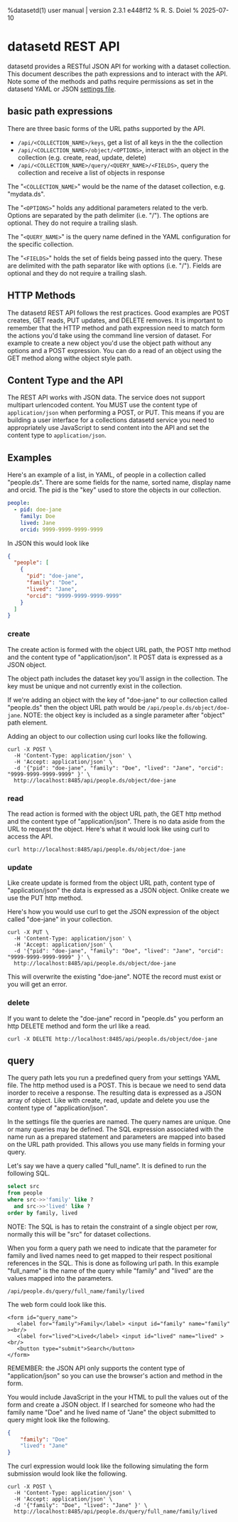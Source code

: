 %datasetd(1) user manual | version 2.3.1 e448f12
% R. S. Doiel
% 2025-07-10


# datasetd REST API

datasetd provides a RESTful JSON API for working with a dataset collection. This document describes the path expressions and to interact with the API.  Note some of the methods and paths require permissions as set in the datasetd YAML or JSON [settings file](datasetd_yaml.5.md).

## basic path expressions

There are three basic forms of the URL paths supported by the API.

- `/api/<COLLECTION_NAME>/keys`, get a list of all keys in the the collection
- `/api/<COLLECTION_NAME>/object/<OPTIONS>`, interact with an object in the collection (e.g. create, read, update, delete)
- `/api/<COLLECTION_NAME>/query/<QUERY_NAME>/<FIELDS>`, query the collection and receive a list of objects in response

The "`<COLLECTION_NAME>`" would be the name of the dataset collection, e.g. "mydata.ds".

The "`<OPTIONS>`" holds any additional parameters related to the verb. Options are separated by the path delimiter (i.e. "/"). The options are optional. They do not require a trailing slash.

The "`<QUERY_NAME>`" is the query name defined in the YAML configuration for the specific collection.

The "`<FIELDS>`" holds the set of fields being passed into the query. These are delimited with the path separator like with options (i.e. "/"). Fields are optional and they do not require a trailing slash.

## HTTP Methods

The datasetd REST API follows the rest practices. Good examples are POST creates, GET reads, PUT updates, and DELETE removes. It is important to remember that the HTTP method and path expression need to match form the actions you'd take using the command line version of dataset. For example to create a new object you'd use the object path without any options and a POST expression. You can do a read of an object using the GET method along withe object style path.

## Content Type and the API

The REST API works with JSON data. The service does not support multipart urlencoded content. You MUST use the content type of `application/json` when performing a POST, or PUT. This means if you are building a user interface for a collections datasetd service you need to appropriately use JavaScript to send content into the API and set the content type to `application/json`.

## Examples

Here's an example of a list, in YAML, of people in a collection called "people.ds". There are some fields for the name, sorted name, display name and orcid. The pid is the "key" used to store the objects in our collection.

~~~yaml
people:
  - pid: doe-jane
    family: Doe
    lived: Jane
    orcid: 9999-9999-9999-9999
~~~

In JSON this would look like

~~~json
{
  "people": [
    {
      "pid": "doe-jane",
      "family": "Doe",
      "lived": "Jane",
      "orcid": "9999-9999-9999-9999"
    }
  ]
}
~~~

### create

The create action is formed with the object URL path, the POST http method and the content type of "application/json". It POST data is expressed as a JSON object.

The object path includes the dataset key you'll assign in the collection. The key must be unique and not currently exist in the collection.

If we're adding an object with the key of "doe-jane" to our collection called "people.ds" then the object URL path would be  `/api/people.ds/object/doe-jane`. NOTE: the object key is included as a single parameter after "object" path element.

Adding an object to our collection using curl looks like the following.

~~~shell
curl -X POST \
  -H 'Content-Type: application/json' \
  -H 'Accept: application/json' \
  -d '{"pid": "doe-jane", "family": "Doe", "lived": "Jane", "orcid": "9999-9999-9999-9999" }' \
  http://localhost:8485/api/people.ds/object/doe-jane  
~~~

### read

The read action is formed with the object URL path, the GET http method and the content type of "application/json".  There is no data
aside from the URL to request the object. Here's what it would look like using curl to access the API.

~~~shell
curl http://localhost:8485/api/people.ds/object/doe-jane  
~~~

### update

Like create update is formed from the object URL path, content type of "application/json" the data is expressed as a JSON object.
Onlike create we use the PUT http method.

Here's how you would use curl to get the JSON expression of the object called "doe-jane" in your collection.

~~~shell
curl -X PUT \
  -H 'Content-Type: application/json' \
  -H 'Accept: application/json' \
  -d '{"pid": "doe-jane", "family": "Doe", "lived": "Jane", "orcid": "9999-9999-9999-9999" }' \
  http://localhost:8485/api/people.ds/object/doe-jane  
~~~

This will overwrite the existing "doe-jane". NOTE the record must exist or you will get an error.

### delete

If you want to delete the "doe-jane" record in "people.ds" you perform an http DELETE method and form the url like a read.

~~~shell
curl -X DELETE http://localhost:8485/api/people.ds/object/doe-jane  
~~~

## query

The query path lets you run a predefined query from your settings YAML file. The http method used is a POST. This is becaue we need to send data inorder to receive a response. The resulting data is expressed as a JSON array of object. Like with create, read, update and delete you use the content type of "application/json".

In the settings file the queries are named. The query names are unique. One or many queries may be defined. The SQL expression associated with the name run as a prepared statement and parameters are mapped into based on the URL path provided. This allows you use many fields in forming your query.

Let's say we have a query called "full_name". It is defined to run the following SQL.

~~~sql
select src
from people
where src->>'family' like ?
  and src->>'lived' like ?
order by family, lived
~~~

NOTE: The SQL is has to retain the constraint of a single object per row, normally this will be "src" for dataset collections.

When you form a query path we need to indicate that the parameter for family and lived names need to get mapped to their respect positional references in the SQL. This is done as following url path. In this example "full_name" is the name of the query while "family" and "lived" are the values mapped into the parameters.

~~~
/api/people.ds/query/full_name/family/lived
~~~

The web form could look like this.  

~~~
<form id="query_name">
   <label for="family">Family</label> <input id="family" name="family" ><br/>
   <label for="lived">Lived</label> <input id="lived" name="lived" ><br/>
   <button type="submit">Search</button>
</form>
~~~

REMEMBER: the JSON API only supports the content type of "application/json" so you can use the browser's action and method in the form.

You would include JavaScript in the your HTML to pull the values out of the form and create a JSON object. If I searched
for someone who had the family name "Doe" and he lived name of "Jane" the object submitted to query might look like the following. 

~~~json
{
    "family": "Doe"
    "lived": "Jane"
}
~~~

The curl expression would look like the following simulating the form submission would look like the following.


~~~shell
curl -X POST \
  -H 'Content-Type: application/json' \
  -H 'Accept: application/json' \
  -d '{"family": "Doe", "lived": "Jane" }' \
  http://localhost:8485/api/people.ds/query/full_name/family/lived
~~~



